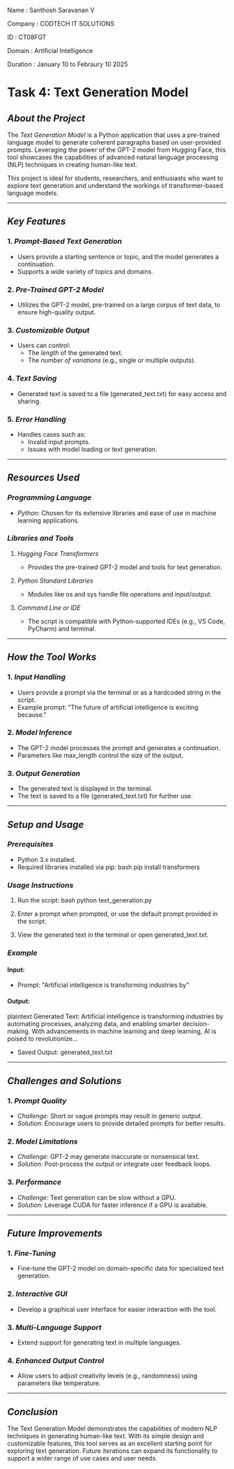 Name : Santhosh Saravanan V

Company : CODTECH IT SOLUTIONS

ID : CT08FGT

Domain : Artificial Intelligence

Duration : January 10 to Febraury 10 2025


# Task 4: Text Generation Model

## *About the Project*

The *Text Generation Model* is a Python application that uses a pre-trained language model to generate coherent paragraphs based on user-provided prompts. Leveraging the power of the GPT-2 model from Hugging Face, this tool showcases the capabilities of advanced natural language processing (NLP) techniques in creating human-like text.

This project is ideal for students, researchers, and enthusiasts who want to explore text generation and understand the workings of transformer-based language models.

---

## *Key Features*

### 1. *Prompt-Based Text Generation*
- Users provide a starting sentence or topic, and the model generates a continuation.
- Supports a wide variety of topics and domains.

### 2. *Pre-Trained GPT-2 Model*
- Utilizes the GPT-2 model, pre-trained on a large corpus of text data, to ensure high-quality output.

### 3. *Customizable Output*
- Users can control:
  - The *length* of the generated text.
  - The *number of variations* (e.g., single or multiple outputs).

### 4. *Text Saving*
- Generated text is saved to a file (generated_text.txt) for easy access and sharing.

### 5. *Error Handling*
- Handles cases such as:
  - Invalid input prompts.
  - Issues with model loading or text generation.

---

## *Resources Used*

### *Programming Language*
- *Python*: Chosen for its extensive libraries and ease of use in machine learning applications.

### *Libraries and Tools*
1. *Hugging Face Transformers*
   - Provides the pre-trained GPT-2 model and tools for text generation.

2. *Python Standard Libraries*
   - Modules like os and sys handle file operations and input/output.

3. *Command Line or IDE*
   - The script is compatible with Python-supported IDEs (e.g., VS Code, PyCharm) and terminal.

---

## *How the Tool Works*

### 1. *Input Handling*
- Users provide a prompt via the terminal or as a hardcoded string in the script.
- Example prompt: "The future of artificial intelligence is exciting because."

### 2. *Model Inference*
- The GPT-2 model processes the prompt and generates a continuation.
- Parameters like max_length control the size of the output.

### 3. *Output Generation*
- The generated text is displayed in the terminal.
- The text is saved to a file (generated_text.txt) for further use.

---

## *Setup and Usage*

### *Prerequisites*
- Python 3.x installed.
- Required libraries installed via pip:
  bash
  pip install transformers
  

### *Usage Instructions*
1. Run the script:
   bash
   python text_generation.py
   
2. Enter a prompt when prompted, or use the default prompt provided in the script.
3. View the generated text in the terminal or open generated_text.txt.

### *Example*
#### Input:
- Prompt: "Artificial intelligence is transforming industries by"

#### Output:
plaintext
Generated Text:
Artificial intelligence is transforming industries by automating processes, analyzing data, and enabling smarter decision-making. With advancements in machine learning and deep learning, AI is poised to revolutionize...

- Saved Output: generated_text.txt

---

## *Challenges and Solutions*

### 1. *Prompt Quality*
- *Challenge*: Short or vague prompts may result in generic output.
- *Solution*: Encourage users to provide detailed prompts for better results.

### 2. *Model Limitations*
- *Challenge*: GPT-2 may generate inaccurate or nonsensical text.
- *Solution*: Post-process the output or integrate user feedback loops.

### 3. *Performance*
- *Challenge*: Text generation can be slow without a GPU.
- *Solution*: Leverage CUDA for faster inference if a GPU is available.

---

## *Future Improvements*

### 1. *Fine-Tuning*
- Fine-tune the GPT-2 model on domain-specific data for specialized text generation.

### 2. *Interactive GUI*
- Develop a graphical user interface for easier interaction with the tool.

### 3. *Multi-Language Support*
- Extend support for generating text in multiple languages.

### 4. *Enhanced Output Control*
- Allow users to adjust creativity levels (e.g., randomness) using parameters like temperature.

---

## *Conclusion*

The Text Generation Model demonstrates the capabilities of modern NLP techniques in generating human-like text. With its simple design and customizable features, this tool serves as an excellent starting point for exploring text generation. Future iterations can expand its functionality to support a wider range of use cases and user needs.

